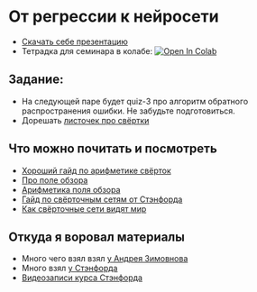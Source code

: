 # От регрессии к нейросети

- [Скачать себе презентацию](https://github.com/FUlyankin/deep_learning_tf/raw/main/week06_conv_nets/nn_slides_05_conv.pdf)
- Тетрадка для семинара в колабе: [![Open In Colab](https://colab.research.google.com/assets/colab-badge.svg)](https://colab.research.google.com/github/FUlyankin/deep_learning_tf/blob/main/week06_conv_nets/conv_nn_solve.ipynb)


## Задание: 

- На следующей паре будет quiz-3 про алгоритм обратного распространения ошибки. Не забудьте подготовиться. 
- Дорешать [листочек про свёртки](https://github.com/FUlyankin/deep_learning_tf/raw/main/week06_conv_nets/neural_nets_tasks_part_6.pdf)


## Что можно почитать и посмотреть

- [Хороший гайд по арифметике свёрток](https://arxiv.org/pdf/1603.07285.pdf)
- [Про поле обзора](https://theaisummer.com/receptive-field/)
- [Арифметика поля обзора](https://distill.pub/2019/computing-receptive-fields/)
- [Гайд по свёрточным сетям от Стэнфорда](http://cs231n.github.io/convolutional-networks/)
- [Как свёрточные сети видят мир](https://blog.keras.io/how-convolutional-neural-networks-see-the-world.html )


## Откуда я воровал материалы

- Много чего взял взял [у Андрея Зимовнова](https://github.com/ZEMUSHKA/mml-minor)
- Много взял [у Стэнфорда](http://cs231n.stanford.edu/)
- [Видеозаписи курса Стэнфорда](https://www.youtube.com/watch?v=vT1JzLTH4G4&list=PLSVEhWrZWDHQTBmWZufjxpw3s8sveJtnJ)
